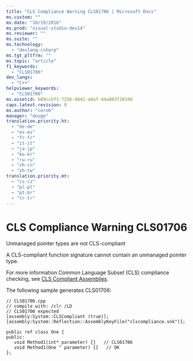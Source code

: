 ```yaml
---
title: "CLS Compliance Warning CLS01706 | Microsoft Docs"
ms.custom: ""
ms.date: "10/19/2016"
ms.prod: "visual-studio-dev14"
ms.reviewer: ""
ms.suite: ""
ms.technology: 
  - "devlang-csharp"
ms.tgt_pltfrm: ""
ms.topic: "article"
f1_keywords: 
  - "CLS01706"
dev_langs: 
  - "C++"
helpviewer_keywords: 
  - "CLS01706"
ms.assetid: b89ccbf1-7256-4842-a0af-44a803f28340
caps.latest.revision: 8
ms.author: "corob"
manager: "douge"
translation.priority.ht: 
  - "de-de"
  - "es-es"
  - "fr-fr"
  - "it-it"
  - "ja-jp"
  - "ko-kr"
  - "ru-ru"
  - "zh-cn"
  - "zh-tw"
translation.priority.mt: 
  - "cs-cz"
  - "pl-pl"
  - "pt-br"
  - "tr-tr"
---
```

# CLS Compliance Warning CLS01706
Unmanaged pointer types are not CLS-compliant  
  
 A CLS-compliant function signature cannot contain an unmanaged pointer type.  
  
 For more information Common Language Subset (CLS) compliance checking, see [CLS Compliant Assemblies](http://msdn.microsoft.com/en-us/3320b57e-ea55-4697-a17d-f509a36a3c93).  
  
 The following sample generates CLS01706:  
  
```  
// CLS01706.cpp  
// compile with: /clr /LD  
// CLS01706 expected  
[assembly:System::CLSCompliant (true)];  
[assembly:System::Reflection::AssemblyKeyFile("clscompliance.snk")];  
  
public ref class One {  
public:  
   void Method1(int* parameter) {}   // CLS01706  
   void Method1(One ^ parameter) {}   // OK  
};  
```